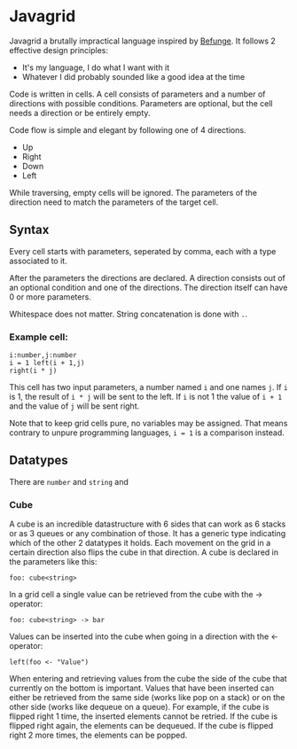 # Javagrid

Javagrid a brutally impractical language inspired by [Befunge](https://en.wikipedia.org/wiki/Befunge). It follows 2 effective design principles:
* It's my language, I do what I want with it
* Whatever I did probably sounded like a good idea at the time

Code is written in cells. A cell consists of parameters and a number of directions with possible conditions. Parameters are optional, but the 
cell needs a direction or be entirely empty.

Code flow is simple and elegant by following one of 4 directions.
* Up
* Right
* Down
* Left

While traversing, empty cells will be ignored. The parameters of the direction need to match the parameters of the target cell.

## Syntax

Every cell starts with parameters, seperated by comma, each with a type associated to it.

After the parameters the directions are declared. A direction consists out of an optional condition and one of the directions. The direction itself can have 0 or more parameters.

Whitespace does not matter. String concatenation is done with `.`.

### Example cell:

```
i:number,j:number
i = 1 left(i + 1,j)
right(i * j)
```

This cell has two input parameters, a number named `i` and one names `j`. If `i` is 1, the result of `i * j` will be sent to the left. If `i` is not 1 the value of `i + 1` and the value of `j` will be sent right.

Note that to keep grid cells pure, no variables may be assigned. That means contrary to unpure programming languages, `i = 1` is a comparison instead.

## Datatypes

There are `number` and `string` and

### Cube

A cube is an incredible datastructure with 6 sides that can work as 6 stacks or as 3 queues or any combination of those. It has a generic type indicating which of the other 2 datatypes it holds. Each movement on the grid in a certain direction also flips the cube in that direction. A cube is declared in the parameters like this:

```
foo: cube<string>
```

In a grid cell a single value can be retrieved from the cube with the -> operator:

```
foo: cube<string> -> bar
```

Values can be inserted into the cube when going in a direction with the <- operator:

```
left(foo <- "Value")
```

When entering and retrieving values from the cube the side of the cube that currently on the bottom is important. Values that have been inserted can either be retrieved from the same side (works like pop on a stack) or on the other side (works like dequeue on a queue). For example, if the cube is flipped right 1 time, the inserted elements cannot be retried. If the cube is flipped right again, the elements can be dequeued. If the cube is flipped right 2 more times, the elements can be popped.
